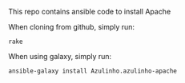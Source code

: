 This repo contains ansible code to install Apache

When cloning from github, simply run:

    rake

When using galaxy, simply run:

    ansible-galaxy install Azulinho.azulinho-apache
